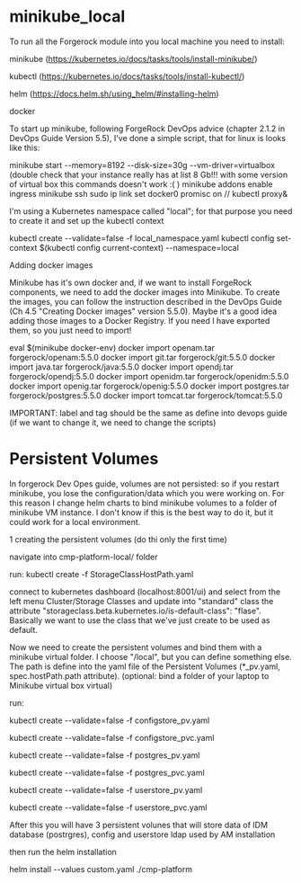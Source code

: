 # minikube_local

To run all the Forgerock module into you local machine you need to install:

minikube (https://kubernetes.io/docs/tasks/tools/install-minikube/)

kubectl  (https://kubernetes.io/docs/tasks/tools/install-kubectl/)

helm     (https://docs.helm.sh/using_helm/#installing-helm)

docker

To start up minikube, following ForgeRock DevOps advice (chapter 2.1.2 in DevOps Guide Version 5.5),  I've done a simple script, that for linux is looks like this:

minikube start --memory=8192 --disk-size=30g --vm-driver=virtualbox (double check that your instance really has at list 8 Gb!!! with some version of virtual box this commands doesn't work :( )
minikube addons enable ingress
minikube ssh sudo ip link set docker0 promisc on
// 
kubectl proxy&


I'm using a Kubernetes namespace called "local"; for that purpose you need to create it and set up the kubectl context

kubectl create --validate=false -f local_namespace.yaml
kubectl config set-context $(kubectl config current-context) --namespace=local

Adding docker images

Minikube has it's own docker and, if we want to install ForgeRock components, we need to add the docker images into Minikube. To create the images, you can follow the instruction described in the DevOps Guide (Ch 4.5 "Creating Docker images" version 5.5.0). Maybe it's a good idea adding those images to a Docker Registry. If you need I have exported them, so you just need to import! 

eval $(minikube docker-env)
docker import openam.tar forgerock/openam:5.5.0
docker import git.tar forgerock/git:5.5.0
docker import java.tar forgerock/java:5.5.0
docker import opendj.tar forgerock/opendj:5.5.0
docker import openidm.tar forgerock/openidm:5.5.0
docker import openig.tar forgerock/openig:5.5.0
docker import postgres.tar forgerock/postgres:5.5.0
docker import tomcat.tar forgerock/tomcat:5.5.0

IMPORTANT: label and tag should be the same as define into devops guide (if we want to change it, we need to change the scripts)

# Persistent Volumes

In forgerock Dev Opes guide, volumes are not persisted: so if you restart minikube, you lose the configuration/data which you were working on. For this reason I change helm charts to bind minikube volumes to a folder of minikube VM instance. I don't know if this is the best way to do it, but it could work for a local environment.

1 creating the persistent volumes (do thi only the first time)

navigate into cmp-platform-local/ folder

run: kubectl create -f StorageClassHostPath.yaml

connect to kubernetes dashboard (localhost:8001/ui) and select from the left menu Cluster/Storage Classes and update into "standard" class the attribute "storageclass.beta.kubernetes.io/is-default-class": "flase". Basically we want to use the class that we've just create to be used as default.

Now we need to create the persistent volumes and bind them with a minikube virtual folder. I choose "/local", but you can define something else. The path is define into the yaml file of the Persistent Volumes (*_pv.yaml, spec.hostPath.path attribute). 
(optional: bind a folder of your laptop to Minikube virtual box virtual)


run:

kubectl create --validate=false -f configstore_pv.yaml

kubectl create --validate=false -f configstore_pvc.yaml


kubectl create --validate=false -f postgres_pv.yaml

kubectl create --validate=false -f postgres_pvc.yaml


kubectl create --validate=false -f userstore_pv.yaml

kubectl create --validate=false -f userstore_pvc.yaml


After this you will have 3 persistent volunes that will store data of IDM database (postrgres), config and userstore ldap used by AM installation

then run the helm installation

helm install --values custom.yaml ./cmp-platform











